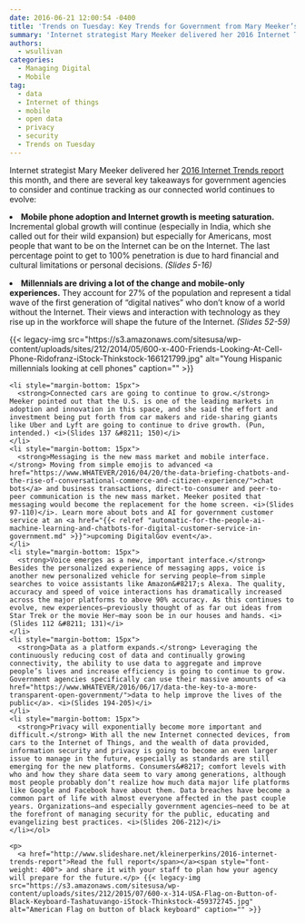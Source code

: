 ```yaml
---
date: 2016-06-21 12:00:54 -0400
title: 'Trends on Tuesday: Key Trends for Government from Mary Meeker’s 2016 Internet Trends'
summary: 'Internet strategist Mary Meeker delivered her 2016 Internet Trends report this month, and there are several key takeaways for government agencies to consider and continue tracking as our connected world continues to evolve: Mobile phone adoption and Internet growth is meeting saturation. Incremental global growth will continue (especially in India, which she called out for'
authors:
  - wsullivan
categories:
  - Managing Digital
  - Mobile
tag:
  - data
  - Internet of things
  - mobile
  - open data
  - privacy
  - security
  - Trends on Tuesday
---
```


Internet strategist Mary Meeker delivered her  [2016 Internet Trends report](http://www.slideshare.net/kleinerperkins/2016-internet-trends-report) this month, and there are several key takeaways for government agencies to consider and continue tracking as our connected world continues to evolve:

<li style="margin-bottom: 15px">
  <strong>Mobile phone adoption and Internet growth is meeting saturation.</strong> Incremental global growth will continue (especially in India, which she called out for their wild expansion) but especially for Americans, most people that want to be on the Internet can be on the Internet. The last percentage point to get to 100% penetration is due to hard financial and cultural limitations or personal decisions. <i>(Slides 5-16)</i>
</li>
<li style="margin-bottom: 15px">
  <strong>Millennials are driving a lot of the change and mobile-only experiences.</strong> They account for 27% of the population and represent a tidal wave of the first generation of “digital natives” who don’t know of a world without the Internet. Their views and interaction with technology as they rise up in the workforce will shape the future of the Internet. <i><i>(Slides 52-59)<br /> </i></i></p> <p>
    {{< legacy-img src="https://s3.amazonaws.com/sitesusa/wp-content/uploads/sites/212/2014/05/600-x-400-Friends-Looking-At-Cell-Phone-Ridofranz-iStock-Thinkstock-166121799.jpg" alt="Young Hispanic millennials looking at cell phones" caption="" >}}</li> 
    
    <li style="margin-bottom: 15px">
      <strong>Connected cars are going to continue to grow.</strong> Meeker pointed out that the U.S. is one of the leading markets in adoption and innovation in this space, and she said the effort and investment being put forth from car makers and ride-sharing giants like Uber and Lyft are going to continue to drive growth. (Pun, intended.) <i>(Slides 137 &#8211; 150)</i>
    </li>
    <li style="margin-bottom: 15px">
      <strong>Messaging is the new mass market and mobile interface.</strong> Moving from simple emojis to advanced <a href="https://www.WHATEVER/2016/04/20/the-data-briefing-chatbots-and-the-rise-of-conversational-commerce-and-citizen-experience/">chat bots</a> and business transactions, direct-to-consumer and peer-to-peer communication is the new mass market. Meeker posited that messaging would become the replacement for the home screen. <i>(Slides 97-110)</i>. Learn more about bots and AI for government customer service at an <a href="{{< relref "automatic-for-the-people-ai-machine-learning-and-chatbots-for-digital-customer-service-in-government.md" >}}">upcoming DigitalGov event</a>.
    </li>
    <li style="margin-bottom: 15px">
      <strong>Voice emerges as a new, important interface.</strong> Besides the personalized experience of messaging apps, voice is another new personalized vehicle for serving people—from simple searches to voice assistants like Amazon&#8217;s Alexa. The quality, accuracy and speed of voice interactions has dramatically increased across the major platforms to above 90% accuracy. As this continues to evolve, new experiences—previously thought of as far out ideas from Star Trek or the movie Her—may soon be in our houses and hands. <i>(Slides 112 &#8211; 131)</i>
    </li>
    <li style="margin-bottom: 15px">
      <strong>Data as a platform expands.</strong> Leveraging the continuously reducing cost of data and continually growing connectivity, the ability to use data to aggregate and improve people’s lives and increase efficiency is going to continue to grow. Government agencies specifically can use their massive amounts of <a href="https://www.WHATEVER/2016/06/17/data-the-key-to-a-more-transparent-open-government/">data to help improve the lives of the public</a>. <i>(Slides 194-205)</i>
    </li>
    <li style="margin-bottom: 15px">
      <strong>Privacy will exponentially become more important and difficult.</strong> With all the new Internet connected devices, from cars to the Internet of Things, and the wealth of data provided, information security and privacy is going to become an even larger issue to manage in the future, especially as standards are still emerging for the new platforms. Consumers&#8217; comfort levels with who and how they share data seem to vary among generations, although most people probably don’t realize how much data major life platforms like Google and Facebook have about them. Data breaches have become a common part of life with almost everyone affected in the past couple years. Organizations—and especially government agencies—need to be at the forefront of managing security for the public, educating and evangelizing best practices. <i>(Slides 206-212)</i>
    </li></ol> 
    
    <p>
      <a href="http://www.slideshare.net/kleinerperkins/2016-internet-trends-report">Read the full report</span></a><span style="font-weight: 400"> and share it with your staff to plan how your agency will prepare for the future.</p> {{< legacy-img src="https://s3.amazonaws.com/sitesusa/wp-content/uploads/sites/212/2015/07/600-x-314-USA-Flag-on-Button-of-Black-Keyboard-Tashatuvango-iStock-Thinkstock-459372745.jpg" alt="American Flag on button of black keyboard" caption="" >}}